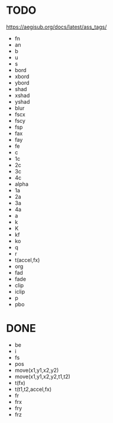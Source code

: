 # TODO

https://aegisub.org/docs/latest/ass_tags/

- fn
- an
- b
- u
- s
- bord
- xbord
- ybord
- shad
- xshad
- yshad
- blur
- fscx
- fscy
- fsp
- fax
- fay
- fe
- c
- 1c
- 2c
- 3c
- 4c
- alpha
- 1a
- 2a
- 3a
- 4a
- a
- k
- K
- kf
- ko
- q
- r
- t(accel,fx)
- org
- fad
- fade
- clip
- iclip
- p
- pbo

# DONE

- be
- i
- fs
- pos
- move(x1,y1,x2,y2)
- move(x1,y1,x2,y2,t1,t2)
- t(fx)
- t(t1,t2,accel,fx)
- fr
- frx
- fry
- frz